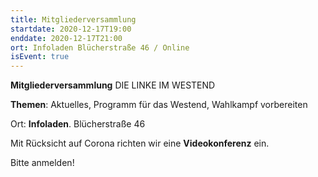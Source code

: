 ```yaml
---
title: Mitgliederversammlung
startdate: 2020-12-17T19:00
enddate: 2020-12-17T21:00
ort: Infoladen Blücherstraße 46 / Online
isEvent: true
---
```

**Mitgliederversammlung** 
DIE LINKE IM WESTEND

**Themen**:
Aktuelles, Programm für das Westend, Wahlkampf vorbereiten

Ort: **Infoladen**. Blücherstraße 46

Mit Rücksicht auf Corona richten wir eine **Videokonferenz** ein.

Bitte anmelden!